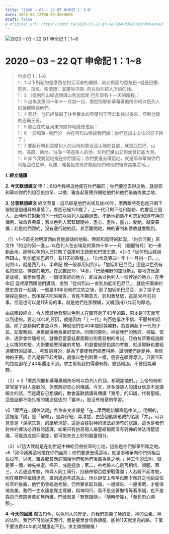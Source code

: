 ```yaml
---
title: "2020 – 03 – 22 QT 申命記 1：1~8"
date: 2025-04-12T00:19:45+0800
draft: false
# original_url: https://cmtc.tw/2020-03-22-qt-%e7%94%b3%e5%91%bd%e8%a8%98-1%ef%bc%9a18
---
```


![2020 – 03 – 22 QT 申命記 1：1\~8](/images/qt.jpg   "2020 – 03 – 22 QT 申命記 1：1\~8")

# 2020 – 03 – 22 QT 申命記 1：1\~8

> 申命記 1：1\~8  
> 1：1 以下所記的是摩西在約旦河東的曠野、疏弗對面的亞拉巴─就是巴蘭、陀弗、拉班、哈洗錄、底撒哈中間─向以色列眾人所說的話。  
> 1：2 （從何烈山經過西珥山到加低斯‧巴尼亞有十一天的路程。）  
> 1：3 出埃及第四十年十一月初一日，摩西照耶和華藉著他所吩咐以色列人的話都曉諭他們。  
> 1：4 那時，他已經擊殺了住希實本的亞摩利王西宏和住以得來、亞斯他錄的巴珊王噩。  
> 1：5 摩西在約旦河東的摩押地講律法說：  
> 1：6 「耶和華─我們的　神在何烈山曉諭我們說：你們在這山上住的日子夠了；  
> 1：7 要起行轉到亞摩利人的山地和靠近這山地的各處，就是亞拉巴、山地、高原、南地，沿海一帶迦南人的地，並利巴嫩山又到幼發拉底大河。  
> 1：8 如今我將這地擺在你們面前；你們要進去得這地，就是耶和華向你們列祖亞伯拉罕、以撒、雅各起誓應許賜給他們和他們後裔為業之地。」

**1. 經文誦讀**

**2.  今天默想經文**
申 1：8如今我將這地擺在你們面前；你們要進去得這地，就是耶和華向你們列祖亞伯拉罕、以撒、雅各起誓應許賜給他們和他們後裔為業之地。

**3. 分享默想經文**
經文背景：這已經是他們出埃及後40年，摩西離將死也是只剩下很短幾個禮拜的事情了。摩西已經120歲了，上一代只剩下他和迦勒、約書亞三個人，此時他在對新的下一代的以色列人回顧過去。不斷地勸勉不可忘記和遵守神的律例、誡命與典章：若以色列人緊緊跟隨神，盡心、盡性、盡力、愛祂，就要蒙福；若是他們毀約，沒有遵行祂的話，甚至離開祂，神的審判和管教就會臨到。

（1）v1\~5首先說明摩西向百姓說話的地點、時間和當時的狀況。「約旦河東」原文作「約旦的另一邊」。以色列人在出埃及的第四十年十一月（細罷特月）初一來到此地，那時以色列人已打敗了亞摩利王西宏和巴珊王噩。v2\~3「從何烈山經過西珥山，到加低斯巴尼亞，有11天的路程。」、「出埃及第四十年十一月初一日…」，何烈山，就是西乃山，申命記 裡一般都用何烈山。「加低斯巴尼亞」這是以色列有名的悲哀、悖逆的地方。在民數記13、14章，「巴蘭曠野的加低斯」。那地方應該是放榜、表示你當選，一個很美好的地方，卻成為以色列人一個悖逆的地方。在申命記 這裡摩西跟他們講話，提到「從何烈山一直到加低斯巴尼亞」，就是把兩重的歷史放在一起講，一個是38年前他們立約之後，到了加低斯巴尼亞，派了探子去窺探迦南地，然後探子回來報告，百姓不願意去，耶和華發怒，這是38年前的事。但這也可以是11天前的事，就是他們在那裡繞，又繞回卅八年前的原地。

由這兩段經文，令人驚訝地發現以色列人在曠野走了40年的路，原本是11天就可以到達的。要走40年的原因，就是因為「上一代」的百姓屢次不信、不聽神的話語，除了迦勒與約書亞以外，神就他們在40年間倒斃曠野，為要興起下一代的子民，記取教訓，承擔起得地為業的使命。同樣的原則，神給我們的應許、祝福、使命，通常會伴隨考試，就像亞當夏娃要面臨分別善惡樹的考試、亞伯拉罕要經過獻上以撒的考驗、大衛要經歷掃羅的考驗、約瑟要經歷色誘的考驗、就連耶穌也要經過曠野的試探…。考驗的目的，是為了要使我們經歷得勝，證明我們是愛神、相信神的子民。但若是經不起考驗，就像以色列群眾一樣，便要在曠野漂流，只要11天的路程卻花了40年還走不到。求主幫助我們得勝有餘，聽話順服，不要倒斃曠野。

（2）v 3「摩西照耶和華藉著他所吩咐以色列人的話，都曉諭他們。」上帝的吩咐常常是不討人喜歡的，但摩西卻忠心的傳講。今天，許多傳道人的講台信息不是講解主的話，而是講自己想講的，教會喜歡請講員傳講「實用」的知識，代替聖經。這些話都不能扎根的建造信徒的「靈命」，是沒有根基的學習。

v5「摩西在…講律法說」希伯來文直譯是「在…摩西開始解釋這律法」，明顯的，這裡是「講」是「解釋」，是弄仔細、弄清楚，由這個動詞形成的名詞「井」，可以意會是「深挖其意」的講解清楚。這是百姓對神的律法必須有的認識，這也是我們對神的律法必須有的認識，如果只有抬高個人屬靈經驗而沒有對神的律法清楚認識，可能造成信仰偏差，更可能失去上好的屬靈福分。

（3）v7這大致就是在創世記中神給亞伯拉罕的土地，這些是你們腳掌所踏之地。v8「如今我將這地擺在你們面前；你們要進去得這地，就是耶和華向你們列祖亞伯拉罕、以撒、雅各起誓應許賜給他們和他們後裔為業之地。」神工作的法則，就是第一個，神先揀選、呼召，或是拯救；第二，神考驗人心是否相信、順服．第三，人若通過考驗，神與人同工同行，持續帶領百姓爭戰得勝；人若經不起考驗，則在曠野中繼續漂流，直到通過考試為止。所以即使上帝早已賜下應許之地給亞伯拉罕的後裔，他們仍會經過考驗，仍然要拿起兵器，一邊禱告、一邊爭戰，才能得地為業。我們一生永遠是靠主得勝，與神同行，而不是坐著懶惰等著享福，也不是靠自己奔跑勞苦卻無所獲。門徒就是「緊緊跟隨」、「隨時倚靠」、「至死忠心順服」。

**4. 今天的回應**
鑑古知今，以色列人的歷史，向我們彰顯了神的愛、神的公義、神的法則。我們不可能逆天而行，而是要學會信靠順服。能夠11天就走完的路，千萬不要浪費40年的時間還走不到，求主憐憫賜福！
